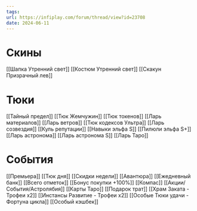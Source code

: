 ```yaml
---
tags: 
url: https://infiplay.com/forum/thread/view?id=23708
date: 2024-06-11
---
```

# Скины
[[Шапка Утренний свет]]
[[Костюм Утренний свет]]
[[Скакун Призрачный лев]]

# Тюки
[[Тайный предел]]
[[Тюк Жемчужин]]
[[Тюк токенов]]
[[Ларь материалов]]
[[Ларь ветров]]
[[Тюк кодексов Ультра]]
[[Ларь созвездия]]
[[Куль репутации]]
[[Навыки эльфа S]]
[[Пилюли эльфа S+]]
[[Ларь астронома]]
[[Ларь астронома S]]
[[Ларь Таро]]

# События
[[Премьера]]
[[Тюк дня]]
[[Скидки недели]]
[[Авантюра]]
[[Ежедневный банк]]
[[Всего отметок]]
[[Бонус покупки +100%]]
[[Компас]]
[[Акции/События/Астролябия]]
[[Карты Таро]]
[[Подарок трат]]
[[Храм Заката - Трофеи х2]]
[[Инстансы Развитие - Трофеи х2]]
[[Особые Тюки удачи - Фортуна цикла]]
[[Особый кэшбек]]
